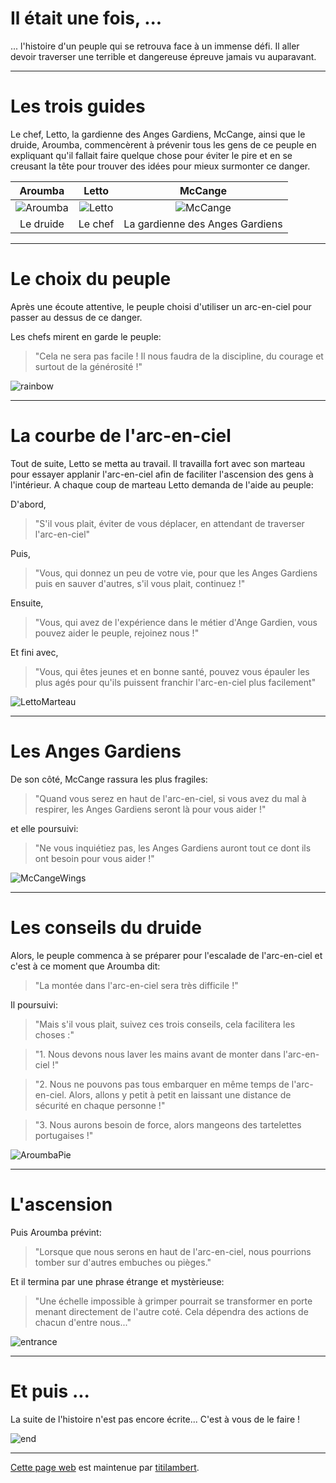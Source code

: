 # Il était une fois, ...

... l'histoire d'un peuple qui se retrouva face à un immense défi. Il aller devoir traverser une terrible et dangereuse épreuve jamais vu auparavant.

---

# Les trois guides

Le chef, Letto, la gardienne des Anges Gardiens, McCange, ainsi que le druide, Aroumba, commencèrent à prévenir tous les gens de ce peuple en expliquant qu'il fallait faire quelque chose pour éviter le pire et en se creusant la tête pour trouver des idées pour mieux surmonter ce danger.

| Aroumba | Letto | McCange |
| :-: | :-: | :-: |
| ![Aroumba][] | ![Letto][] | ![McCange][] |
| Le druide | Le chef | La gardienne des Anges Gardiens |

[Aroumba]: images/aroumba.png "Aroumba"
[McCange]: images/mccange.png "McCange"
[Letto]: images/letto.png "Letto"

---

# Le choix du peuple

Après une écoute attentive, le peuple choisi d'utiliser un arc-en-ciel pour passer au dessus de ce danger.

Les chefs mirent en garde le peuple:
> "Cela ne sera pas facile ! Il nous faudra de la discipline, du courage et surtout de la générosité !"

![rainbow][]

[rainbow]: images/rainbow.png

---

# La courbe de l'arc-en-ciel

Tout de suite, Letto se metta au travail. Il travailla fort avec son marteau pour essayer applanir l'arc-en-ciel afin de faciliter l'ascension des gens à l'intérieur. 
A chaque coup de marteau Letto demanda de l'aide au peuple:

D'abord,
> "S'il vous plait, éviter de vous déplacer, en attendant de traverser l'arc-en-ciel"

Puis,
> "Vous, qui donnez un peu de votre vie, pour que les Anges Gardiens puis en sauver d'autres, s'il vous plait, continuez !"

Ensuite,
> "Vous, qui avez de l'expérience dans le métier d'Ange Gardien, vous pouvez aider le peuple, rejoinez nous !"

Et fini avec,
> "Vous, qui êtes jeunes et en bonne santé, pouvez vous épauler les plus agés pour qu'ils puissent franchir l'arc-en-ciel plus facilement"


![LettoMarteau][]

[LettoMarteau]: images/letto-hammer.png

---

# Les Anges Gardiens

De son côté, McCange rassura les plus fragiles:
> "Quand vous serez en haut de l'arc-en-ciel, si vous avez du mal à respirer, les Anges Gardiens seront là pour vous aider !"

et elle poursuivi:
> "Ne vous inquiétiez pas, les Anges Gardiens auront tout ce dont ils ont besoin pour vous aider !"

![McCangeWings]

[McCangeWings]: images/mccange-wings.png

---

# Les conseils du druide

Alors, le peuple commenca à se préparer pour l'escalade de l'arc-en-ciel et c'est à ce moment que Aroumba dit:
> "La montée dans l'arc-en-ciel sera très difficile !"

Il poursuivi:
> "Mais s'il vous plait, suivez ces trois conseils, cela facilitera les choses :"

> "1. Nous devons nous laver les mains avant de monter dans l'arc-en-ciel !"

> "2. Nous ne pouvons pas tous embarquer en même temps de l'arc-en-ciel. Alors, allons y petit à petit en laissant une distance de sécurité en chaque personne !"

> "3. Nous aurons besoin de force, alors mangeons des tartelettes portugaises !"

![AroumbaPie][]

[AroumbaPie]: images/aroumba-pie.png

---

# L'ascension

Puis Aroumba prévint:
> "Lorsque que nous serons en haut de l'arc-en-ciel, nous pourrions tomber sur d'autres embuches ou pièges."

Et il termina par une phrase étrange et mystèrieuse:
> "Une échelle impossible à grimper pourrait se transformer en porte menant directement de l'autre coté. Cela dépendra des actions de chacun d'entre nous..."

![entrance][]

[entrance]: images/entrance.png

---

# Et puis ...

La suite de l'histoire n'est pas encore écrite... C'est à vous de le faire !

![end][]

[end]: images/end.png


---

[Cette page web](https://github.com/titilambert/ca-va-bien-aller) est maintenue par [titilambert](https://github.com/titilambert/).
